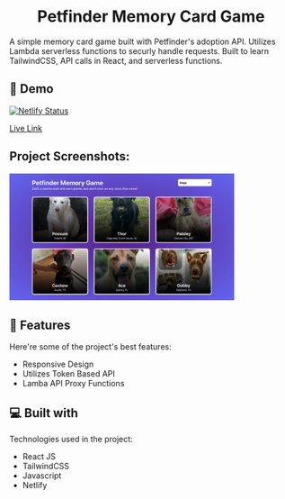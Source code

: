 <h1 align="center" id="title">Petfinder Memory Card Game</h1>

<p id="description">A simple memory card game built with Petfinder's adoption API. Utilizes Lambda serverless functions to securly handle requests. Built to learn TailwindCSS, API calls in React, and serverless functions.</p>

<h2>🚀 Demo</h2>

[![Netlify Status](https://api.netlify.com/api/v1/badges/4f79b414-a8eb-4f52-a9c5-81cd792123cf/deploy-status)](https://app.netlify.com/sites/wonderful-melomakarona-7d5f86/deploys)

[Live Link](https://memory-card.josephrisk.com/)

<h2>Project Screenshots:</h2>

<img src="https://github.com/j0srisk/personal-site/blob/main/src/assets/projects/memory-card.png?raw=true" alt="project-screenshot" width="400" height="auto">

  
  
<h2>🧐 Features</h2>

Here're some of the project's best features:

*   Responsive Design
*   Utilizes Token Based API
*   Lamba API Proxy Functions

  
  
<h2>💻 Built with</h2>

Technologies used in the project:

*   React JS
*   TailwindCSS
*   Javascript
*   Netlify
